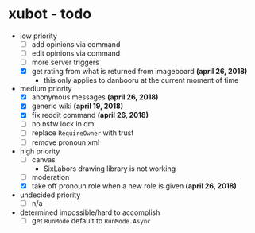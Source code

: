 # xubot - todo

- low priority
   - [ ] add opinions via command
   - [ ] edit opinions via command
   - [ ] more server triggers
   - [x] get rating from what is returned from imageboard **(april 26, 2018)**
     - this only applies to danbooru at the current moment of time
- medium priority
   - [x] anonymous messages **(april 26, 2018)**
   - [x] generic wiki **(april 19, 2018)**
   - [x] fix reddit command **(april 26, 2018)**
   - [ ] no nsfw lock in dm
   - [ ] replace `RequireOwner` with trust
   - [ ] remove pronoun xml
- high priority
   - [ ] canvas
     - SixLabors drawing library is not working
   - [ ] moderation
   - [x] take off pronoun role when a new role is given **(april 26, 2018)**

- undecided priority
   - [ ] n/a

 - determined impossible/hard to accomplish
   - [ ] get `RunMode` default to `RunMode.Async`
